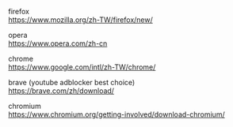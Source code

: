 firefox  
https://www.mozilla.org/zh-TW/firefox/new/

opera  
https://www.opera.com/zh-cn

chrome  
https://www.google.com/intl/zh-TW/chrome/

brave (youtube adblocker best choice)  
https://brave.com/zh/download/

chromium  
https://www.chromium.org/getting-involved/download-chromium/


